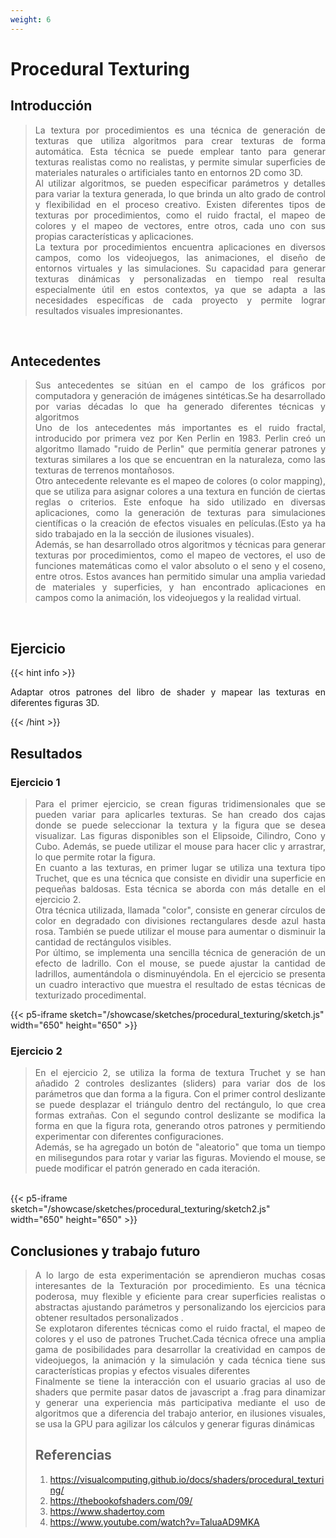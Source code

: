 ```yaml
---
weight: 6
---
```


# Procedural Texturing
## Introducción 
<blockquote>
<p style = 'text-align: justify;'>
La textura por procedimientos es una técnica de generación de texturas que utiliza algoritmos para crear texturas de forma automática. Esta técnica se puede emplear tanto para generar texturas realistas como no realistas, y permite simular superficies de materiales naturales o artificiales tanto en entornos 2D como 3D.
<br>
Al utilizar algoritmos, se pueden especificar parámetros y detalles para variar la textura generada, lo que brinda un alto grado de control y flexibilidad en el proceso creativo. Existen diferentes tipos de texturas por procedimientos, como el ruido fractal, el mapeo de colores y el mapeo de vectores, entre otros, cada uno con sus propias características y aplicaciones.
<br>
La textura por procedimientos encuentra aplicaciones en diversos campos, como los videojuegos, las animaciones, el diseño de entornos virtuales y las simulaciones. Su capacidad para generar texturas dinámicas y personalizadas en tiempo real resulta especialmente útil en estos contextos, ya que se adapta a las necesidades específicas de cada proyecto y permite lograr resultados visuales impresionantes.
</p>
</blockquote>
<br>

 
## Antecedentes
<blockquote>
<p style = 'text-align: justify;'>
Sus antecedentes se sitúan en el campo de los gráficos por computadora y generación de imágenes sintéticas.Se ha desarrollado por varias décadas  lo que ha generado diferentes técnicas y algoritmos
<br>
Uno de los antecedentes más importantes es el ruido fractal, introducido por primera vez por Ken Perlin en 1983. Perlin creó un algoritmo llamado "ruido de Perlin" que permitía generar patrones y texturas similares a los que se encuentran en la naturaleza, como las texturas de terrenos montañosos.
<br>
Otro antecedente relevante es el mapeo de colores (o color mapping), que se utiliza para asignar colores a una textura en función de ciertas reglas o criterios. Este enfoque ha sido utilizado en diversas aplicaciones, como la generación de texturas para simulaciones científicas o la creación de efectos visuales en películas.(Esto ya ha sido trabajado en la la sección de ilusiones visuales).
<br>
Además, se han desarrollado otros algoritmos y técnicas para generar texturas por procedimientos, como el mapeo de vectores, el uso de funciones matemáticas como el valor absoluto o el seno y el coseno, entre otros. Estos avances han permitido simular una amplia variedad de materiales y superficies, y han encontrado aplicaciones en campos como la animación, los videojuegos y la realidad virtual.
</p>
</blockquote>
<br>

## Ejercicio 
{{< hint info >}}

<p style='text-align: justify;'>
Adaptar otros patrones del libro de shader y mapear las texturas en diferentes figuras 3D.
</p>

{{< /hint >}}
## Resultados
### Ejercicio 1

<blockquote>
<p style = 'text-align: justify;'>
Para el primer ejercicio, se crean figuras tridimensionales que se pueden variar para aplicarles texturas. Se han creado dos cajas donde se puede seleccionar la textura y la figura que se desea visualizar. Las figuras disponibles son el Elipsoide, Cilindro, Cono y Cubo. Además, se puede utilizar el mouse para hacer clic y arrastrar, lo que permite rotar la figura.
<br>
En cuanto a las texturas, en primer lugar se utiliza una textura tipo Truchet, que es una técnica que consiste en dividir una superficie en pequeñas baldosas. Esta técnica se aborda con más detalle en el ejercicio 2.
<br>
Otra técnica utilizada, llamada "color", consiste en generar círculos de color en degradado con divisiones rectangulares desde azul hasta rosa. También se puede utilizar el mouse para aumentar o disminuir la cantidad de rectángulos visibles. 
<br>
Por último, se implementa una sencilla técnica de generación de un efecto de ladrillo. Con el mouse, se puede ajustar la cantidad de ladrillos, aumentándola o disminuyéndola.
En el ejercicio se presenta un cuadro interactivo que muestra el resultado de estas técnicas de texturizado procedimental.
</p>
</blockquote>


{{< p5-iframe sketch="/showcase/sketches/procedural_texturing/sketch.js" width="650" height="650" >}}


### Ejercicio 2
<blockquote>
<p style = 'text-align: justify;'>
En el ejercicio 2, se utiliza la forma de textura Truchet y se han añadido 2 controles deslizantes (sliders) para variar dos de los parámetros que dan forma a la figura. Con el primer control deslizante se puede desplazar el triángulo dentro del rectángulo, lo que crea formas extrañas. Con el segundo control deslizante se modifica la forma en que la figura rota, generando otros patrones y permitiendo experimentar con diferentes configuraciones. 
<br>
Además, se ha agregado un botón de "aleatorio" que toma un tiempo en milisegundos para rotar y variar las figuras. Moviendo el mouse, se puede modificar el patrón generado en cada iteración.

</p>
</blockquote>
<br>
{{< p5-iframe sketch="/showcase/sketches/procedural_texturing/sketch2.js" width="650" height="650" >}}


## Conclusiones y trabajo futuro

<blockquote>
<p style = 'text-align: justify;'>
A lo largo de esta experimentación  se aprendieron muchas cosas interesantes de la Texturación por procedimiento. Es una técnica poderosa, muy flexible y eficiente para crear superficies realistas o abstractas ajustando parámetros y personalizando los ejercicios para obtener resultados personalizados .
<br>
Se explotaron diferentes técnicas como el ruido fractal, el mapeo de colores y el uso de patrones Truchet.Cada técnica  ofrece una amplia gama de posibilidades para desarrollar la creatividad en campos de videojuegos, la animación y la simulación y cada técnica tiene sus características propias y efectos visuales diferentes 
<br>
Finalmente se tiene la interacción con el usuario gracias al uso de shaders que permite pasar datos de javascript a .frag para dinamizar y generar una experiencia más participativa mediante el uso de algoritmos que a diferencia del trabajo anterior, en ilusiones visuales, se usa la GPU para agilizar los cálculos y generar figuras dinámicas 

## Referencias
1. https://visualcomputing.github.io/docs/shaders/procedural_texturing/
2. https://thebookofshaders.com/09/
3. https://www.shadertoy.com
 4. https://www.youtube.com/watch?v=TaluaAD9MKA
